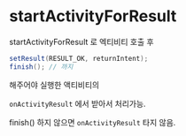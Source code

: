 # startActivityForResult

startActivityForResult 로 엑티비티 호출 후

```java
setResult(RESULT_OK, returnIntent);
finish(); // 까지
```

해주어야 실행한 액티비티의

```onActivityResult``` 에서 받아서 처리가능.

finish() 하지 않으면 ```onActivityResult``` 타지 않음.
